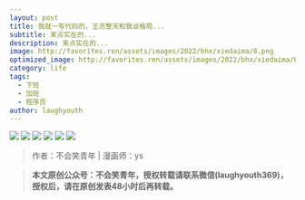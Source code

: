 ```yaml
---
layout: post
title: 我就一写代码的，王总整天和我谈格局...
subtitle: 来点实在的...
description: 来点实在的...
image: http://favorites.ren/assets/images/2022/bhx/xiedaima/0.png
optimized_image: http://favorites.ren/assets/images/2022/bhx/xiedaima/0.png
category: life
tags:
  - 下班
  - 加班
  - 程序员
author: laughyouth
---
```

![](http://favorites.ren/assets/images/2022/bhx/xiedaima/1.jpg)
![](http://favorites.ren/assets/images/2022/bhx/xiedaima/2.jpg)
![](http://favorites.ren/assets/images/2022/bhx/xiedaima/3.jpg)
![](http://favorites.ren/assets/images/2022/bhx/xiedaima/4.jpg)
![](http://favorites.ren/assets/images/2022/bhx/xiedaima/5.jpg)
![](http://favorites.ren/assets/images/2022/bhx/xiedaima/6.png)

>作者：不会笑青年 | 漫画师：ys

>**本文原创公众号：不会笑青年，授权转载请联系微信(laughyouth369)，授权后，请在原创发表48小时后再转载。**
